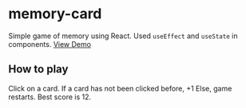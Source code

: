 # memory-card
Simple game of memory using React. Used `useEffect` and `useState` in components. [View Demo](https://rintheo-meowmory.netlify.app)

## How to play
Click on a card. 
If a card has not been clicked before, +1
Else, game restarts.
Best score is 12.